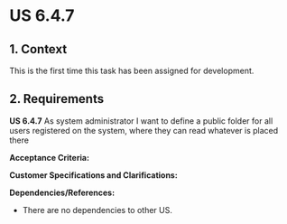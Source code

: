 # US 6.4.7


## 1. Context

This is the first time this task has been assigned for development.

## 2. Requirements

**US 6.4.7** As system administrator I want to define a public folder for all users registered on the system, where they can read whatever is placed there


**Acceptance Criteria:** 


**Customer Specifications and Clarifications:**

**Dependencies/References:**

* There are no dependencies to other US.
